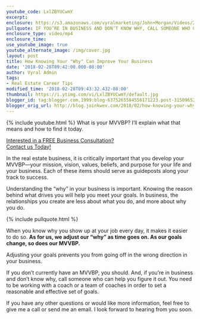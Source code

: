 ```yaml
---
youtube_code: LxlZBYUCwmY
excerpt:
enclosure: https://s3.amazonaws.com/vyralmarketing/John+Morgan/Videos/2018/February/East+Valley+Real+Estate+Careers-+How+Knowing+Your+_Why_+Can+Improve+Your+Business.mp4
pullquote: IF YOU’RE IN BUSINESS AND DON’T KNOW WHY, CALL SOMEONE WHO CAN HELP YOU FIGURE IT OUT.
enclosure_type: video/mp4
enclosure_time:
use_youtube_image: true
youtube_alternate_image: /img/cover.jpg
layout: post
title: How Knowing Your "Why" Can Improve Your Business
date: '2018-02-28T09:42:00.000-08:00'
author: Vyral Admin
tags:
- Real Estate Career Tips
modified_time: '2018-02-28T09:43:32.432-08:00'
thumbnail: https://i.ytimg.com/vi/LxlZBYUCwmY/default.jpg
blogger_id: tag:blogger.com,1999:blog-6375265584556171223.post-3150965255606365954
blogger_orig_url: http://blog.joinkwev.com/2018/02/how-knowing-your-why-can-improve-your.html
---
```

{% include youtube.html %}
What is your MVVBP? I’ll explain what that means and how to find it today.

<div class="post-cta">
<a href="http://www.joinkwev.com/apply" target="_blank">Interested in a FREE Business Consultation?<br>
Contact us Today!</a>
</div>

In the real estate business, it is critically important that you develop your MVVBP—your mission, vision, values, beliefs, and purpose for your life and your business. Each of these items should serve as guideposts along your track to success.

Understanding the “why” in your business is important. Knowing the reason behind what drives you will help you meet your goals. In business, the relationships you create are less about what you do, and more about why you do.

{% include pullquote.html %}

When you know why you show up at your job every day, it makes it easier to do so. **As for us, we adjust our “why” as time goes on. As our goals change, so does our MVVBP.**

Adjusting your goals prevents you from going off in the wrong direction in your business.

If you don’t currently have an MVVBP, you should. And, if you’re in business and don’t know why, call someone who can help you figure it out. You need to be working with a coach or a team of coaches in order to set a reasonable and effective set of goals.

If you have any other questions or would like more information, feel free to give me a call or send me an email. I look forward to hearing from you soon.
